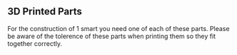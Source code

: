 ## 3D Printed Parts

For the construction of 1 smart you need one of each of these parts. Please be aware of the tolerence of these parts when printing them so they fit together correctly. 

